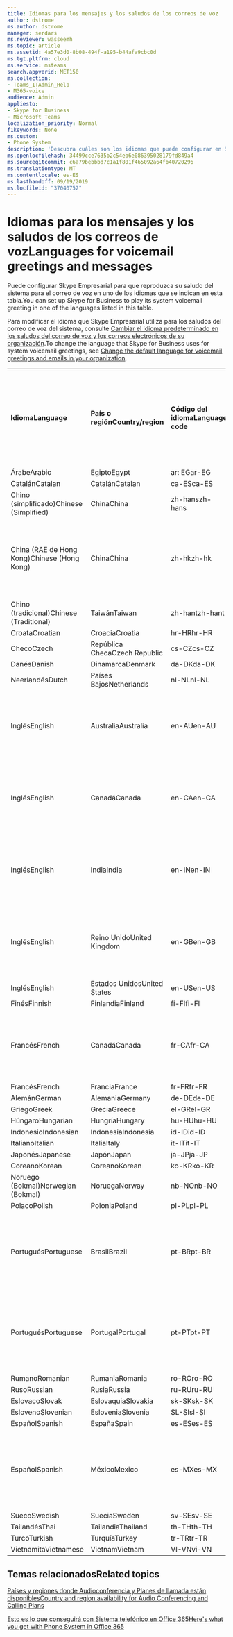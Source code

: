 ```yaml
---
title: Idiomas para los mensajes y los saludos de los correos de voz
author: dstrome
ms.author: dstrome
manager: serdars
ms.reviewer: wasseemh
ms.topic: article
ms.assetid: 4a57e3d0-8b08-494f-a195-b44afa9cbc0d
ms.tgt.pltfrm: cloud
ms.service: msteams
search.appverid: MET150
ms.collection:
- Teams_ITAdmin_Help
- M365-voice
audience: Admin
appliesto:
- Skype for Business
- Microsoft Teams
localization_priority: Normal
f1keywords: None
ms.custom:
- Phone System
description: 'Descubra cuáles son los idiomas que puede configurar en Skype Empresarial para los mensajes predeterminados del sistema. '
ms.openlocfilehash: 34499cce7635b2c54eb6e086395028179fd849a4
ms.sourcegitcommit: c6a79bebbbd7c1a1f801f465092a64fb40720296
ms.translationtype: MT
ms.contentlocale: es-ES
ms.lasthandoff: 09/19/2019
ms.locfileid: "37040752"
---
```

# <a name="languages-for-voicemail-greetings-and-messages"></a><span data-ttu-id="028b1-103">Idiomas para los mensajes y los saludos de los correos de voz</span><span class="sxs-lookup"><span data-stu-id="028b1-103">Languages for voicemail greetings and messages</span></span>

<span data-ttu-id="028b1-104">Puede configurar Skype Empresarial para que reproduzca su saludo del sistema para el correo de voz en uno de los idiomas que se indican en esta tabla.</span><span class="sxs-lookup"><span data-stu-id="028b1-104">You can set up Skype for Business to play its system voicemail greeting in one of the languages listed in this table.</span></span>
  
<span data-ttu-id="028b1-105">Para modificar el idioma que Skype Empresarial utiliza para los saludos del correo de voz del sistema, consulte [Cambiar el idioma predeterminado en los saludos del correo de voz y los correos electrónicos de su organización](change-the-default-language-for-greetings-and-emails.md).</span><span class="sxs-lookup"><span data-stu-id="028b1-105">To change the language that Skype for Business uses for system voicemail greetings, see [Change the default language for voicemail greetings and emails in your organization](change-the-default-language-for-greetings-and-emails.md).</span></span>
  
|||||||
|:-----|:-----|:-----|:-----|:-----|:-----|
|<span data-ttu-id="028b1-106">**Idioma**</span><span class="sxs-lookup"><span data-stu-id="028b1-106">**Language**</span></span> <br/> |<span data-ttu-id="028b1-107">**País o región**</span><span class="sxs-lookup"><span data-stu-id="028b1-107">**Country/region**</span></span> <br/> |<span data-ttu-id="028b1-108">**Código del idioma**</span><span class="sxs-lookup"><span data-stu-id="028b1-108">**Language code**</span></span> <br/> |<span data-ttu-id="028b1-109">**¿Está disponible para que un usuario lo vea en el correo electrónico?**</span><span class="sxs-lookup"><span data-stu-id="028b1-109">**Available for a user to see it in email?**</span></span> <br/> |<span data-ttu-id="028b1-110">**¿Está disponible cuando el usuario llama?**</span><span class="sxs-lookup"><span data-stu-id="028b1-110">**Available when the user calls in?**</span></span> <br/> |<span data-ttu-id="028b1-111">**¿La transcripción está disponible?**</span><span class="sxs-lookup"><span data-stu-id="028b1-111">**Transcription available?**</span></span> <br/> |
|<span data-ttu-id="028b1-112">Árabe</span><span class="sxs-lookup"><span data-stu-id="028b1-112">Arabic</span></span> <br/> |<span data-ttu-id="028b1-113">Egipto</span><span class="sxs-lookup"><span data-stu-id="028b1-113">Egypt</span></span>  <br/> |<span data-ttu-id="028b1-114">ar: EG</span><span class="sxs-lookup"><span data-stu-id="028b1-114">ar-EG</span></span>  <br/> |<span data-ttu-id="028b1-115">Sí</span><span class="sxs-lookup"><span data-stu-id="028b1-115">Yes</span></span>  <br/> |<span data-ttu-id="028b1-116">Sí</span><span class="sxs-lookup"><span data-stu-id="028b1-116">Yes</span></span>  <br/> |<span data-ttu-id="028b1-117">No</span><span class="sxs-lookup"><span data-stu-id="028b1-117">No</span></span>  <br/> |
|<span data-ttu-id="028b1-118">Catalán</span><span class="sxs-lookup"><span data-stu-id="028b1-118">Catalan</span></span>  <br/> |<span data-ttu-id="028b1-119">Catalán</span><span class="sxs-lookup"><span data-stu-id="028b1-119">Catalan</span></span>  <br/> |<span data-ttu-id="028b1-120">ca-ES</span><span class="sxs-lookup"><span data-stu-id="028b1-120">ca-ES</span></span>  <br/> |<span data-ttu-id="028b1-121">Sí</span><span class="sxs-lookup"><span data-stu-id="028b1-121">Yes</span></span>  <br/> |<span data-ttu-id="028b1-122">Sí</span><span class="sxs-lookup"><span data-stu-id="028b1-122">Yes</span></span>  <br/> |<span data-ttu-id="028b1-123">No</span><span class="sxs-lookup"><span data-stu-id="028b1-123">No</span></span>  <br/> |
|<span data-ttu-id="028b1-124">Chino (simplificado)</span><span class="sxs-lookup"><span data-stu-id="028b1-124">Chinese (Simplified)</span></span>  <br/> |<span data-ttu-id="028b1-125">China</span><span class="sxs-lookup"><span data-stu-id="028b1-125">China</span></span>  <br/> |<span data-ttu-id="028b1-126">zh-hans</span><span class="sxs-lookup"><span data-stu-id="028b1-126">zh-hans</span></span>  <br/> |<span data-ttu-id="028b1-127">Sí </span><span class="sxs-lookup"><span data-stu-id="028b1-127">Yes</span></span>  <br/> |<span data-ttu-id="028b1-128">Sí</span><span class="sxs-lookup"><span data-stu-id="028b1-128">Yes</span></span>  <br/> |<span data-ttu-id="028b1-129">Sí</span><span class="sxs-lookup"><span data-stu-id="028b1-129">Yes</span></span>  <br/> |
|<span data-ttu-id="028b1-130">China (RAE de Hong Kong)</span><span class="sxs-lookup"><span data-stu-id="028b1-130">Chinese (Hong Kong)</span></span>  <br/> |<span data-ttu-id="028b1-131">China</span><span class="sxs-lookup"><span data-stu-id="028b1-131">China</span></span>  <br/> |<span data-ttu-id="028b1-132">zh-hk</span><span class="sxs-lookup"><span data-stu-id="028b1-132">zh-hk</span></span>  <br/> |<span data-ttu-id="028b1-133">Sí, pero se utiliza chino (tradicional) (zh-hant).</span><span class="sxs-lookup"><span data-stu-id="028b1-133">Yes, but Chinese (Traditional) (zh-hant) is used.</span></span>  <br/> | <span data-ttu-id="028b1-134">Sí</span><span class="sxs-lookup"><span data-stu-id="028b1-134">Yes</span></span> <br/> |<span data-ttu-id="028b1-135">Sí, pero se utiliza chino (tradicional) (zh-hant).</span><span class="sxs-lookup"><span data-stu-id="028b1-135">Yes, but Chinese (Traditional) (zh-hant) is used.</span></span>  <br/> |
|<span data-ttu-id="028b1-136">Chino (tradicional)</span><span class="sxs-lookup"><span data-stu-id="028b1-136">Chinese (Traditional)</span></span>  <br/> |<span data-ttu-id="028b1-137">Taiwán</span><span class="sxs-lookup"><span data-stu-id="028b1-137">Taiwan</span></span>  <br/> |<span data-ttu-id="028b1-138">zh-hant</span><span class="sxs-lookup"><span data-stu-id="028b1-138">zh-hant</span></span>  <br/> |<span data-ttu-id="028b1-139">Sí</span><span class="sxs-lookup"><span data-stu-id="028b1-139">Yes</span></span>  <br/> |<span data-ttu-id="028b1-140">Sí</span><span class="sxs-lookup"><span data-stu-id="028b1-140">Yes</span></span>  <br/> |<span data-ttu-id="028b1-141">No</span><span class="sxs-lookup"><span data-stu-id="028b1-141">No</span></span>  <br/> |
|<span data-ttu-id="028b1-142">Croata</span><span class="sxs-lookup"><span data-stu-id="028b1-142">Croatian</span></span><br/> |<span data-ttu-id="028b1-143">Croacia</span><span class="sxs-lookup"><span data-stu-id="028b1-143">Croatia</span></span>  <br/> |<span data-ttu-id="028b1-144">hr-HR</span><span class="sxs-lookup"><span data-stu-id="028b1-144">hr-HR</span></span>  <br/> |<span data-ttu-id="028b1-145">Sí</span><span class="sxs-lookup"><span data-stu-id="028b1-145">Yes</span></span>  <br/> |<span data-ttu-id="028b1-146">Sí</span><span class="sxs-lookup"><span data-stu-id="028b1-146">Yes</span></span>  <br/> |<span data-ttu-id="028b1-147">No</span><span class="sxs-lookup"><span data-stu-id="028b1-147">No</span></span>  <br/> |
|<span data-ttu-id="028b1-148">Checo</span><span class="sxs-lookup"><span data-stu-id="028b1-148">Czech</span></span> <br/> |<span data-ttu-id="028b1-149">República Checa</span><span class="sxs-lookup"><span data-stu-id="028b1-149">Czech Republic</span></span>  <br/> |<span data-ttu-id="028b1-150">cs-CZ</span><span class="sxs-lookup"><span data-stu-id="028b1-150">cs-CZ</span></span>  <br/> |<span data-ttu-id="028b1-151">Sí </span><span class="sxs-lookup"><span data-stu-id="028b1-151">Yes</span></span>  <br/> |<span data-ttu-id="028b1-152">Sí</span><span class="sxs-lookup"><span data-stu-id="028b1-152">Yes</span></span>  <br/> |<span data-ttu-id="028b1-153">No</span><span class="sxs-lookup"><span data-stu-id="028b1-153">No</span></span>  <br/> |
|<span data-ttu-id="028b1-154">Danés</span><span class="sxs-lookup"><span data-stu-id="028b1-154">Danish</span></span>  <br/> |<span data-ttu-id="028b1-155">Dinamarca</span><span class="sxs-lookup"><span data-stu-id="028b1-155">Denmark</span></span>  <br/> |<span data-ttu-id="028b1-156">da-DK</span><span class="sxs-lookup"><span data-stu-id="028b1-156">da-DK</span></span>  <br/> |<span data-ttu-id="028b1-157">Sí </span><span class="sxs-lookup"><span data-stu-id="028b1-157">Yes</span></span>  <br/> |<span data-ttu-id="028b1-158">Sí</span><span class="sxs-lookup"><span data-stu-id="028b1-158">Yes</span></span>  <br/> |<span data-ttu-id="028b1-159">No</span><span class="sxs-lookup"><span data-stu-id="028b1-159">No</span></span>  <br/> |
|<span data-ttu-id="028b1-160">Neerlandés</span><span class="sxs-lookup"><span data-stu-id="028b1-160">Dutch</span></span>  <br/> |<span data-ttu-id="028b1-161">Países Bajos</span><span class="sxs-lookup"><span data-stu-id="028b1-161">Netherlands</span></span>  <br/> |<span data-ttu-id="028b1-162">nl-NL</span><span class="sxs-lookup"><span data-stu-id="028b1-162">nl-NL</span></span>  <br/> |<span data-ttu-id="028b1-163">Sí </span><span class="sxs-lookup"><span data-stu-id="028b1-163">Yes</span></span>  <br/> |<span data-ttu-id="028b1-164">Sí</span><span class="sxs-lookup"><span data-stu-id="028b1-164">Yes</span></span>  <br/> |<span data-ttu-id="028b1-165">No</span><span class="sxs-lookup"><span data-stu-id="028b1-165">No</span></span>  <br/> |
|<span data-ttu-id="028b1-166">Inglés</span><span class="sxs-lookup"><span data-stu-id="028b1-166">English</span></span>  <br/> |<span data-ttu-id="028b1-167">Australia</span><span class="sxs-lookup"><span data-stu-id="028b1-167">Australia</span></span>  <br/> |<span data-ttu-id="028b1-168">en-AU</span><span class="sxs-lookup"><span data-stu-id="028b1-168">en-AU</span></span>  <br/> |<span data-ttu-id="028b1-169">Sí, pero se utiliza inglés de Estados Unidos (en-US).</span><span class="sxs-lookup"><span data-stu-id="028b1-169">Yes, but US English (en-US) is used.</span></span>  <br/> |<span data-ttu-id="028b1-170">Sí</span><span class="sxs-lookup"><span data-stu-id="028b1-170">Yes</span></span>  <br/> |<span data-ttu-id="028b1-171">Sí, pero se utiliza inglés de Estados Unidos (en-US).</span><span class="sxs-lookup"><span data-stu-id="028b1-171">Yes, but US English (en-US) is used.</span></span>  <br/> |
|<span data-ttu-id="028b1-172">Inglés</span><span class="sxs-lookup"><span data-stu-id="028b1-172">English</span></span>  <br/> |<span data-ttu-id="028b1-173">Canadá</span><span class="sxs-lookup"><span data-stu-id="028b1-173">Canada</span></span>  <br/> |<span data-ttu-id="028b1-174">en-CA</span><span class="sxs-lookup"><span data-stu-id="028b1-174">en-CA</span></span>  <br/> |<span data-ttu-id="028b1-175">Sí, pero se utiliza inglés de Estados Unidos (en-US).</span><span class="sxs-lookup"><span data-stu-id="028b1-175">Yes, but US English (en-US) is used.</span></span>  <br/> |<span data-ttu-id="028b1-176">Sí</span><span class="sxs-lookup"><span data-stu-id="028b1-176">Yes</span></span>  <br/> |<span data-ttu-id="028b1-177">Sí, pero se utiliza inglés de Estados Unidos (en-US).</span><span class="sxs-lookup"><span data-stu-id="028b1-177">Yes, but US English (en-US) is used.</span></span>  <br/> |
|<span data-ttu-id="028b1-178">Inglés</span><span class="sxs-lookup"><span data-stu-id="028b1-178">English</span></span>  <br/> |<span data-ttu-id="028b1-179">India</span><span class="sxs-lookup"><span data-stu-id="028b1-179">India</span></span>  <br/> |<span data-ttu-id="028b1-180">en-IN</span><span class="sxs-lookup"><span data-stu-id="028b1-180">en-IN</span></span>  <br/> |<span data-ttu-id="028b1-181">Sí, pero se utiliza inglés de Estados Unidos (en-US).</span><span class="sxs-lookup"><span data-stu-id="028b1-181">Yes, but US English (en-US) is used.</span></span>  <br/> |<span data-ttu-id="028b1-182">Sí</span><span class="sxs-lookup"><span data-stu-id="028b1-182">Yes</span></span>  <br/> |<span data-ttu-id="028b1-183">Sí, pero se utiliza inglés de Estados Unidos (en-US).</span><span class="sxs-lookup"><span data-stu-id="028b1-183">Yes, but US English (en-US) is used.</span></span>  <br/> |
|<span data-ttu-id="028b1-184">Inglés</span><span class="sxs-lookup"><span data-stu-id="028b1-184">English</span></span>  <br/> |<span data-ttu-id="028b1-185">Reino Unido</span><span class="sxs-lookup"><span data-stu-id="028b1-185">United Kingdom</span></span>  <br/> |<span data-ttu-id="028b1-186">en-GB</span><span class="sxs-lookup"><span data-stu-id="028b1-186">en-GB</span></span>  <br/> |<span data-ttu-id="028b1-187">Sí, pero se utiliza inglés de Estados Unidos (en-US).</span><span class="sxs-lookup"><span data-stu-id="028b1-187">Yes, but US English (en-US) is used.</span></span>  <br/> |<span data-ttu-id="028b1-188">Sí</span><span class="sxs-lookup"><span data-stu-id="028b1-188">Yes</span></span>  <br/> |<span data-ttu-id="028b1-189">Sí, pero se utiliza inglés de Estados Unidos (en-US).</span><span class="sxs-lookup"><span data-stu-id="028b1-189">Yes, but US English (en-US) is used.</span></span>  <br/> |
|<span data-ttu-id="028b1-190">Inglés</span><span class="sxs-lookup"><span data-stu-id="028b1-190">English</span></span>  <br/> |<span data-ttu-id="028b1-191">Estados Unidos</span><span class="sxs-lookup"><span data-stu-id="028b1-191">United States</span></span>  <br/> |<span data-ttu-id="028b1-192">en-US</span><span class="sxs-lookup"><span data-stu-id="028b1-192">en-US</span></span>  <br/> |<span data-ttu-id="028b1-193">Sí</span><span class="sxs-lookup"><span data-stu-id="028b1-193">Yes</span></span>  <br/> |<span data-ttu-id="028b1-194">Sí</span><span class="sxs-lookup"><span data-stu-id="028b1-194">Yes</span></span>  <br/> |<span data-ttu-id="028b1-195">Sí</span><span class="sxs-lookup"><span data-stu-id="028b1-195">Yes</span></span>  <br/> |
|<span data-ttu-id="028b1-196">Finés</span><span class="sxs-lookup"><span data-stu-id="028b1-196">Finnish</span></span>  <br/> |<span data-ttu-id="028b1-197">Finlandia</span><span class="sxs-lookup"><span data-stu-id="028b1-197">Finland</span></span>  <br/> |<span data-ttu-id="028b1-198">fi-Fl</span><span class="sxs-lookup"><span data-stu-id="028b1-198">fi-Fl</span></span>  <br/> |<span data-ttu-id="028b1-199">Sí</span><span class="sxs-lookup"><span data-stu-id="028b1-199">Yes</span></span>  <br/> |<span data-ttu-id="028b1-200">Sí</span><span class="sxs-lookup"><span data-stu-id="028b1-200">Yes</span></span>  <br/> |<span data-ttu-id="028b1-201">No</span><span class="sxs-lookup"><span data-stu-id="028b1-201">No</span></span>  <br/> |
|<span data-ttu-id="028b1-202">Francés</span><span class="sxs-lookup"><span data-stu-id="028b1-202">French</span></span>  <br/> |<span data-ttu-id="028b1-203">Canadá</span><span class="sxs-lookup"><span data-stu-id="028b1-203">Canada</span></span>  <br/> |<span data-ttu-id="028b1-204">fr-CA</span><span class="sxs-lookup"><span data-stu-id="028b1-204">fr-CA</span></span>  <br/> |<span data-ttu-id="028b1-205">Sí, pero se utiliza francés de Francia (fr-FR).</span><span class="sxs-lookup"><span data-stu-id="028b1-205">Yes, but France French (fr-FR) is used.</span></span>  <br/> |<span data-ttu-id="028b1-206">Sí</span><span class="sxs-lookup"><span data-stu-id="028b1-206">Yes</span></span>  <br/> |<span data-ttu-id="028b1-207">Sí, pero se utiliza francés de Francia (fr-FR).</span><span class="sxs-lookup"><span data-stu-id="028b1-207">Yes, but France French (fr-FR) is used.</span></span>  <br/> |
|<span data-ttu-id="028b1-208">Francés</span><span class="sxs-lookup"><span data-stu-id="028b1-208">French</span></span>  <br/> |<span data-ttu-id="028b1-209">Francia</span><span class="sxs-lookup"><span data-stu-id="028b1-209">France</span></span>  <br/> |<span data-ttu-id="028b1-210">fr-FR</span><span class="sxs-lookup"><span data-stu-id="028b1-210">fr-FR</span></span>  <br/> |<span data-ttu-id="028b1-211">Sí</span><span class="sxs-lookup"><span data-stu-id="028b1-211">Yes</span></span>  <br/> |<span data-ttu-id="028b1-212">Sí</span><span class="sxs-lookup"><span data-stu-id="028b1-212">Yes</span></span>  <br/> |<span data-ttu-id="028b1-213">Sí</span><span class="sxs-lookup"><span data-stu-id="028b1-213">Yes</span></span>  <br/> |
|<span data-ttu-id="028b1-214">Alemán</span><span class="sxs-lookup"><span data-stu-id="028b1-214">German</span></span>  <br/> |<span data-ttu-id="028b1-215">Alemania</span><span class="sxs-lookup"><span data-stu-id="028b1-215">Germany</span></span>  <br/> |<span data-ttu-id="028b1-216">de-DE</span><span class="sxs-lookup"><span data-stu-id="028b1-216">de-DE</span></span>  <br/> |<span data-ttu-id="028b1-217">Sí</span><span class="sxs-lookup"><span data-stu-id="028b1-217">Yes</span></span>  <br/> |<span data-ttu-id="028b1-218">Sí</span><span class="sxs-lookup"><span data-stu-id="028b1-218">Yes</span></span>  <br/> |<span data-ttu-id="028b1-219">Sí</span><span class="sxs-lookup"><span data-stu-id="028b1-219">Yes</span></span>  <br/> |
|<span data-ttu-id="028b1-220">Griego</span><span class="sxs-lookup"><span data-stu-id="028b1-220">Greek</span></span> <br/> |<span data-ttu-id="028b1-221">Grecia</span><span class="sxs-lookup"><span data-stu-id="028b1-221">Greece</span></span>  <br/> |<span data-ttu-id="028b1-222">el-GR</span><span class="sxs-lookup"><span data-stu-id="028b1-222">el-GR</span></span>  <br/> |<span data-ttu-id="028b1-223">Sí</span><span class="sxs-lookup"><span data-stu-id="028b1-223">Yes</span></span>  <br/> |<span data-ttu-id="028b1-224">Sí</span><span class="sxs-lookup"><span data-stu-id="028b1-224">Yes</span></span>  <br/> |<span data-ttu-id="028b1-225">No</span><span class="sxs-lookup"><span data-stu-id="028b1-225">No</span></span>  <br/> |
|<span data-ttu-id="028b1-226">Húngaro</span><span class="sxs-lookup"><span data-stu-id="028b1-226">Hungarian</span></span> <br/> |<span data-ttu-id="028b1-227">Hungría</span><span class="sxs-lookup"><span data-stu-id="028b1-227">Hungary</span></span>  <br/> |<span data-ttu-id="028b1-228">hu-HU</span><span class="sxs-lookup"><span data-stu-id="028b1-228">hu-HU</span></span>  <br/> |<span data-ttu-id="028b1-229">Sí</span><span class="sxs-lookup"><span data-stu-id="028b1-229">Yes</span></span>  <br/> |<span data-ttu-id="028b1-230">Sí</span><span class="sxs-lookup"><span data-stu-id="028b1-230">Yes</span></span>  <br/> |<span data-ttu-id="028b1-231">No</span><span class="sxs-lookup"><span data-stu-id="028b1-231">No</span></span>  <br/> |
|<span data-ttu-id="028b1-232">Indonesio</span><span class="sxs-lookup"><span data-stu-id="028b1-232">Indonesian</span></span> <br/> |<span data-ttu-id="028b1-233">Indonesia</span><span class="sxs-lookup"><span data-stu-id="028b1-233">Indonesia</span></span>  <br/> |<span data-ttu-id="028b1-234">id-ID</span><span class="sxs-lookup"><span data-stu-id="028b1-234">id-ID</span></span>  <br/> |<span data-ttu-id="028b1-235">Sí </span><span class="sxs-lookup"><span data-stu-id="028b1-235">Yes</span></span>  <br/> |<span data-ttu-id="028b1-236">Sí</span><span class="sxs-lookup"><span data-stu-id="028b1-236">Yes</span></span>  <br/> |<span data-ttu-id="028b1-237">No</span><span class="sxs-lookup"><span data-stu-id="028b1-237">No</span></span>  <br/> |
|<span data-ttu-id="028b1-238">Italiano</span><span class="sxs-lookup"><span data-stu-id="028b1-238">Italian</span></span>  <br/> |<span data-ttu-id="028b1-239">Italia</span><span class="sxs-lookup"><span data-stu-id="028b1-239">Italy</span></span>  <br/> |<span data-ttu-id="028b1-240">it-IT</span><span class="sxs-lookup"><span data-stu-id="028b1-240">it-IT</span></span>  <br/> |<span data-ttu-id="028b1-241">Sí</span><span class="sxs-lookup"><span data-stu-id="028b1-241">Yes</span></span>  <br/> |<span data-ttu-id="028b1-242">Sí</span><span class="sxs-lookup"><span data-stu-id="028b1-242">Yes</span></span>  <br/> |<span data-ttu-id="028b1-243">Sí</span><span class="sxs-lookup"><span data-stu-id="028b1-243">Yes</span></span>  <br/> |
|<span data-ttu-id="028b1-244">Japonés</span><span class="sxs-lookup"><span data-stu-id="028b1-244">Japanese</span></span>  <br/> |<span data-ttu-id="028b1-245">Japón</span><span class="sxs-lookup"><span data-stu-id="028b1-245">Japan</span></span>  <br/> |<span data-ttu-id="028b1-246">ja-JP</span><span class="sxs-lookup"><span data-stu-id="028b1-246">ja-JP</span></span>  <br/> |<span data-ttu-id="028b1-247">Sí</span><span class="sxs-lookup"><span data-stu-id="028b1-247">Yes</span></span>  <br/> |<span data-ttu-id="028b1-248">Sí</span><span class="sxs-lookup"><span data-stu-id="028b1-248">Yes</span></span>  <br/> |<span data-ttu-id="028b1-249">Sí</span><span class="sxs-lookup"><span data-stu-id="028b1-249">Yes</span></span>  <br/> |
|<span data-ttu-id="028b1-250">Coreano</span><span class="sxs-lookup"><span data-stu-id="028b1-250">Korean</span></span>  <br/> |<span data-ttu-id="028b1-251">Coreano</span><span class="sxs-lookup"><span data-stu-id="028b1-251">Korean</span></span>  <br/> |<span data-ttu-id="028b1-252">ko-KR</span><span class="sxs-lookup"><span data-stu-id="028b1-252">ko-KR</span></span>  <br/> |<span data-ttu-id="028b1-253">Sí</span><span class="sxs-lookup"><span data-stu-id="028b1-253">Yes</span></span>  <br/> |<span data-ttu-id="028b1-254">Sí</span><span class="sxs-lookup"><span data-stu-id="028b1-254">Yes</span></span>  <br/> |<span data-ttu-id="028b1-255">No</span><span class="sxs-lookup"><span data-stu-id="028b1-255">No</span></span>  <br/> |
|<span data-ttu-id="028b1-256">Noruego (Bokmal)</span><span class="sxs-lookup"><span data-stu-id="028b1-256">Norwegian (Bokmal)</span></span>  <br/> |<span data-ttu-id="028b1-257">Noruega</span><span class="sxs-lookup"><span data-stu-id="028b1-257">Norway</span></span>  <br/> |<span data-ttu-id="028b1-258">nb-NO</span><span class="sxs-lookup"><span data-stu-id="028b1-258">nb-NO</span></span>  <br/> |<span data-ttu-id="028b1-259">Sí</span><span class="sxs-lookup"><span data-stu-id="028b1-259">Yes</span></span>  <br/> |<span data-ttu-id="028b1-260">No</span><span class="sxs-lookup"><span data-stu-id="028b1-260">No</span></span>  <br/> |<span data-ttu-id="028b1-261">No</span><span class="sxs-lookup"><span data-stu-id="028b1-261">No</span></span>  <br/> |
|<span data-ttu-id="028b1-262">Polaco</span><span class="sxs-lookup"><span data-stu-id="028b1-262">Polish</span></span>  <br/> |<span data-ttu-id="028b1-263">Polonia</span><span class="sxs-lookup"><span data-stu-id="028b1-263">Poland</span></span>  <br/> |<span data-ttu-id="028b1-264">pl-PL</span><span class="sxs-lookup"><span data-stu-id="028b1-264">pl-PL</span></span>  <br/> |<span data-ttu-id="028b1-265">Sí</span><span class="sxs-lookup"><span data-stu-id="028b1-265">Yes</span></span>  <br/> | <span data-ttu-id="028b1-266">Sí</span><span class="sxs-lookup"><span data-stu-id="028b1-266">Yes</span></span> <br/> |<span data-ttu-id="028b1-267">No</span><span class="sxs-lookup"><span data-stu-id="028b1-267">No</span></span>  <br/> |
|<span data-ttu-id="028b1-268">Portugués</span><span class="sxs-lookup"><span data-stu-id="028b1-268">Portuguese</span></span>  <br/> |<span data-ttu-id="028b1-269">Brasil</span><span class="sxs-lookup"><span data-stu-id="028b1-269">Brazil</span></span>  <br/> |<span data-ttu-id="028b1-270">pt-BR</span><span class="sxs-lookup"><span data-stu-id="028b1-270">pt-BR</span></span>  <br/> |<span data-ttu-id="028b1-271">Sí, pero se utiliza portugués de Portugal (pt-PT).</span><span class="sxs-lookup"><span data-stu-id="028b1-271">Yes, but Portugal Portuguese (pt-PT) is used.</span></span>  <br/> |<span data-ttu-id="028b1-272">Sí </span><span class="sxs-lookup"><span data-stu-id="028b1-272">Yes</span></span>  <br/> |<span data-ttu-id="028b1-273">Sí</span><span class="sxs-lookup"><span data-stu-id="028b1-273">Yes</span></span>  <br/> |
|<span data-ttu-id="028b1-274">Portugués</span><span class="sxs-lookup"><span data-stu-id="028b1-274">Portuguese</span></span>  <br/> |<span data-ttu-id="028b1-275">Portugal</span><span class="sxs-lookup"><span data-stu-id="028b1-275">Portugal</span></span>  <br/> |<span data-ttu-id="028b1-276">pt-PT</span><span class="sxs-lookup"><span data-stu-id="028b1-276">pt-PT</span></span>  <br/> |<span data-ttu-id="028b1-277">Sí </span><span class="sxs-lookup"><span data-stu-id="028b1-277">Yes</span></span>  <br/> |<span data-ttu-id="028b1-278">Sí</span><span class="sxs-lookup"><span data-stu-id="028b1-278">Yes</span></span>  <br/> |<span data-ttu-id="028b1-279">Sí, pero se utiliza portugués de Brasil (pt-BR).</span><span class="sxs-lookup"><span data-stu-id="028b1-279">Yes, but Brazil Portuguese (pt-BR) is used.</span></span>  <br/> |
|<span data-ttu-id="028b1-280">Rumano</span><span class="sxs-lookup"><span data-stu-id="028b1-280">Romanian</span></span><br/> |<span data-ttu-id="028b1-281">Rumania</span><span class="sxs-lookup"><span data-stu-id="028b1-281">Romania</span></span>  <br/> |<span data-ttu-id="028b1-282">ro-RO</span><span class="sxs-lookup"><span data-stu-id="028b1-282">ro-RO</span></span>  <br/> |<span data-ttu-id="028b1-283">Sí </span><span class="sxs-lookup"><span data-stu-id="028b1-283">Yes</span></span>  <br/> |<span data-ttu-id="028b1-284">Sí</span><span class="sxs-lookup"><span data-stu-id="028b1-284">Yes</span></span>  <br/> |<span data-ttu-id="028b1-285">No</span><span class="sxs-lookup"><span data-stu-id="028b1-285">No</span></span>  <br/> |
|<span data-ttu-id="028b1-286">Ruso</span><span class="sxs-lookup"><span data-stu-id="028b1-286">Russian</span></span>  <br/> |<span data-ttu-id="028b1-287">Rusia</span><span class="sxs-lookup"><span data-stu-id="028b1-287">Russia</span></span>  <br/> |<span data-ttu-id="028b1-288">ru-RU</span><span class="sxs-lookup"><span data-stu-id="028b1-288">ru-RU</span></span>  <br/> |<span data-ttu-id="028b1-289">Sí </span><span class="sxs-lookup"><span data-stu-id="028b1-289">Yes</span></span>  <br/> |<span data-ttu-id="028b1-290">Sí</span><span class="sxs-lookup"><span data-stu-id="028b1-290">Yes</span></span>  <br/> |<span data-ttu-id="028b1-291">No</span><span class="sxs-lookup"><span data-stu-id="028b1-291">No</span></span>  <br/> |
|<span data-ttu-id="028b1-292">Eslovaco</span><span class="sxs-lookup"><span data-stu-id="028b1-292">Slovak</span></span> <br/> |<span data-ttu-id="028b1-293">Eslovaquia</span><span class="sxs-lookup"><span data-stu-id="028b1-293">Slovakia</span></span>  <br/> |<span data-ttu-id="028b1-294">sk-SK</span><span class="sxs-lookup"><span data-stu-id="028b1-294">sk-SK</span></span>  <br/> |<span data-ttu-id="028b1-295">Sí </span><span class="sxs-lookup"><span data-stu-id="028b1-295">Yes</span></span>  <br/> |<span data-ttu-id="028b1-296">Sí</span><span class="sxs-lookup"><span data-stu-id="028b1-296">Yes</span></span>  <br/> |<span data-ttu-id="028b1-297">No</span><span class="sxs-lookup"><span data-stu-id="028b1-297">No</span></span>  <br/> |
|<span data-ttu-id="028b1-298">Esloveno</span><span class="sxs-lookup"><span data-stu-id="028b1-298">Slovenian</span></span> <br/> |<span data-ttu-id="028b1-299">Eslovenia</span><span class="sxs-lookup"><span data-stu-id="028b1-299">Slovenia</span></span>  <br/> |<span data-ttu-id="028b1-300">SL-SI</span><span class="sxs-lookup"><span data-stu-id="028b1-300">sl-SI</span></span>  <br/> |<span data-ttu-id="028b1-301">Sí </span><span class="sxs-lookup"><span data-stu-id="028b1-301">Yes</span></span>  <br/> |<span data-ttu-id="028b1-302">Sí</span><span class="sxs-lookup"><span data-stu-id="028b1-302">Yes</span></span>  <br/> |<span data-ttu-id="028b1-303">No</span><span class="sxs-lookup"><span data-stu-id="028b1-303">No</span></span>  <br/> |
|<span data-ttu-id="028b1-304">Español</span><span class="sxs-lookup"><span data-stu-id="028b1-304">Spanish</span></span>  <br/> |<span data-ttu-id="028b1-305">España</span><span class="sxs-lookup"><span data-stu-id="028b1-305">Spain</span></span>  <br/> |<span data-ttu-id="028b1-306">es-ES</span><span class="sxs-lookup"><span data-stu-id="028b1-306">es-ES</span></span>  <br/> |<span data-ttu-id="028b1-307">Sí </span><span class="sxs-lookup"><span data-stu-id="028b1-307">Yes</span></span>  <br/> |<span data-ttu-id="028b1-308">Sí </span><span class="sxs-lookup"><span data-stu-id="028b1-308">Yes</span></span>  <br/> |<span data-ttu-id="028b1-309">Sí</span><span class="sxs-lookup"><span data-stu-id="028b1-309">Yes</span></span>  <br/> |
|<span data-ttu-id="028b1-310">Español</span><span class="sxs-lookup"><span data-stu-id="028b1-310">Spanish</span></span>  <br/> |<span data-ttu-id="028b1-311">México</span><span class="sxs-lookup"><span data-stu-id="028b1-311">Mexico</span></span>  <br/> |<span data-ttu-id="028b1-312">es-MX</span><span class="sxs-lookup"><span data-stu-id="028b1-312">es-MX</span></span>  <br/> |<span data-ttu-id="028b1-313">Sí, pero se utiliza español de España (es-ES).</span><span class="sxs-lookup"><span data-stu-id="028b1-313">Yes, but Spain Spanish (es-ES) is used.</span></span>  <br/> |<span data-ttu-id="028b1-314">Sí</span><span class="sxs-lookup"><span data-stu-id="028b1-314">Yes</span></span>  <br/> |<span data-ttu-id="028b1-315">Sí, pero se utiliza español de España (es-ES).</span><span class="sxs-lookup"><span data-stu-id="028b1-315">Yes, but Spain Spanish (es-ES) is used.</span></span>  <br/> |
|<span data-ttu-id="028b1-316">Sueco</span><span class="sxs-lookup"><span data-stu-id="028b1-316">Swedish</span></span>  <br/> |<span data-ttu-id="028b1-317">Suecia</span><span class="sxs-lookup"><span data-stu-id="028b1-317">Sweden</span></span>  <br/> |<span data-ttu-id="028b1-318">sv-SE</span><span class="sxs-lookup"><span data-stu-id="028b1-318">sv-SE</span></span>  <br/> |<span data-ttu-id="028b1-319">Sí</span><span class="sxs-lookup"><span data-stu-id="028b1-319">Yes</span></span>  <br/> |<span data-ttu-id="028b1-320">Sí</span><span class="sxs-lookup"><span data-stu-id="028b1-320">Yes</span></span>  <br/> |<span data-ttu-id="028b1-321">No</span><span class="sxs-lookup"><span data-stu-id="028b1-321">No</span></span>  <br/> |
|<span data-ttu-id="028b1-322">Tailandés</span><span class="sxs-lookup"><span data-stu-id="028b1-322">Thai</span></span> <br/> |<span data-ttu-id="028b1-323">Tailandia</span><span class="sxs-lookup"><span data-stu-id="028b1-323">Thailand</span></span>  <br/> |<span data-ttu-id="028b1-324">th-TH</span><span class="sxs-lookup"><span data-stu-id="028b1-324">th-TH</span></span>  <br/> |<span data-ttu-id="028b1-325">Sí </span><span class="sxs-lookup"><span data-stu-id="028b1-325">Yes</span></span>  <br/> |<span data-ttu-id="028b1-326">Sí</span><span class="sxs-lookup"><span data-stu-id="028b1-326">Yes</span></span>  <br/> |<span data-ttu-id="028b1-327">No</span><span class="sxs-lookup"><span data-stu-id="028b1-327">No</span></span>  <br/> |
|<span data-ttu-id="028b1-328">Turco</span><span class="sxs-lookup"><span data-stu-id="028b1-328">Turkish</span></span>  <br/> |<span data-ttu-id="028b1-329">Turquía</span><span class="sxs-lookup"><span data-stu-id="028b1-329">Turkey</span></span>  <br/> |<span data-ttu-id="028b1-330">tr-TR</span><span class="sxs-lookup"><span data-stu-id="028b1-330">tr-TR</span></span>  <br/> |<span data-ttu-id="028b1-331">Sí </span><span class="sxs-lookup"><span data-stu-id="028b1-331">Yes</span></span>  <br/> |<span data-ttu-id="028b1-332">Sí</span><span class="sxs-lookup"><span data-stu-id="028b1-332">Yes</span></span>  <br/> |<span data-ttu-id="028b1-333">No</span><span class="sxs-lookup"><span data-stu-id="028b1-333">No</span></span>  <br/> |
|<span data-ttu-id="028b1-334">Vietnamita</span><span class="sxs-lookup"><span data-stu-id="028b1-334">Vietnamese</span></span> <br/> |<span data-ttu-id="028b1-335">Vietnam</span><span class="sxs-lookup"><span data-stu-id="028b1-335">Vietnam</span></span>  <br/> |<span data-ttu-id="028b1-336">VI-VN</span><span class="sxs-lookup"><span data-stu-id="028b1-336">vi-VN</span></span>  <br/> |<span data-ttu-id="028b1-337">Sí </span><span class="sxs-lookup"><span data-stu-id="028b1-337">Yes</span></span>  <br/> |<span data-ttu-id="028b1-338">Sí</span><span class="sxs-lookup"><span data-stu-id="028b1-338">Yes</span></span>  <br/> |<span data-ttu-id="028b1-339">No</span><span class="sxs-lookup"><span data-stu-id="028b1-339">No</span></span>  <br/> |
   
## <a name="related-topics"></a><span data-ttu-id="028b1-340">Temas relacionados</span><span class="sxs-lookup"><span data-stu-id="028b1-340">Related topics</span></span>
[<span data-ttu-id="028b1-341">Países y regiones donde Audioconferencia y Planes de llamada están disponibles</span><span class="sxs-lookup"><span data-stu-id="028b1-341">Country and region availability for Audio Conferencing and Calling Plans</span></span>](country-and-region-availability-for-audio-conferencing-and-calling-plans/country-and-region-availability-for-audio-conferencing-and-calling-plans.md)

[<span data-ttu-id="028b1-342">Esto es lo que conseguirá con Sistema telefónico en Office 365</span><span class="sxs-lookup"><span data-stu-id="028b1-342">Here's what you get with Phone System in Office 365</span></span>](here-s-what-you-get-with-phone-system.md)
  
  
 
